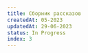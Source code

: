 ```yaml
---
title: Сборник рассказов
createdAt: 05-2023
updatedAt: 29-06-2023
status: In Progress
index: 3
---
```

